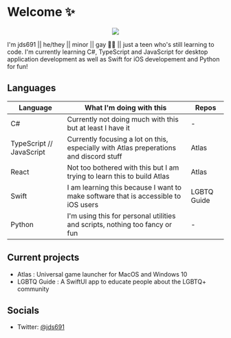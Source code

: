 # Welcome ✨
<p align="center">
    <img src="https://avatars2.githubusercontent.com/u/52429194?s=460&u=97d0e40346c11e7efb6b05b26a1a9efc990c7a77&v=4" />
</p>
I'm jds691 || he/they || minor || gay 🏳️‍🌈 || just a teen who's still learning to code. I'm currently learning C#, TypeScript and JavaScript for desktop application development as well as Swift for iOS developement and Python for fun!

## Languages

| Language | What I'm doing with this | Repos |
| ---- | ---- | ---- |
| C# | Currently not doing much with this but at least I have it | - |
| TypeScript // JavaScript| Currently focusing a lot on this, especially with Atlas preperations and discord stuff | Atlas <!--[Atlas](https://github.com/jds691/Atlas/) -->|
| React | Not too bothered with this but I am trying to learn this to build Atlas |Atlas <!--[Atlas](https://github.com/jds691/Atlas/) -->|
| Swift| I am learning this because I want to make software that is accessible to iOS users | LGBTQ Guide <!--[LGBTQ Guide](https://github.com/jds691/LGBTQ-Guide) --> |
| Python| I'm using this for personal utilities and scripts, nothing too fancy or fun | - |

## Current projects

- Atlas <!--[Atlas](https://github.com/jds691/Atlas/) -->: Universal game launcher for MacOS and Windows 10
- LGBTQ Guide <!--[LGBTQ Guide](https://github.com/jds691/LGBTQ-Guide) -->: A SwiftUI app to educate people about the LGBTQ+ community

## Socials

- Twitter: [@jds691](https://twitter.com/jds691/)
